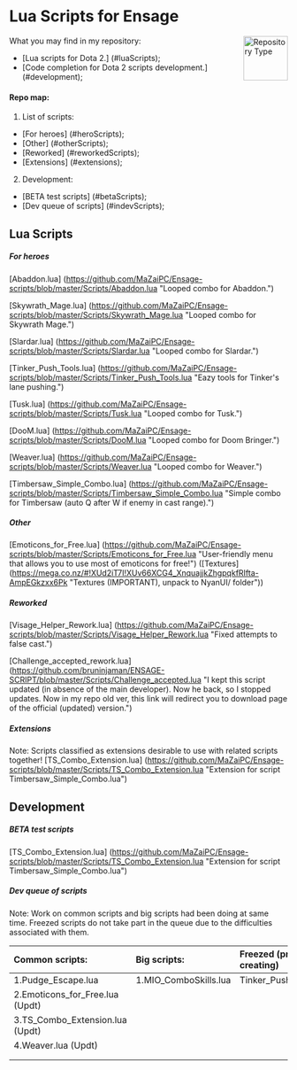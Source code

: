 # Lua Scripts for Ensage

<a href="https://github.com/MaZaiPC/arithmetic-trainer-net"><img
  src="http://i.imgur.com/JMdoCJi.png" alt="Repository Type"
  width="80" height="80" align="right"></a>

What you may find in my repository:
 + [Lua scripts for Dota 2.]										(#luaScripts);
 + [Code completion for Dota 2 scripts development.]				(#development);
 
#### Repo map:
1. List of scripts:
 + [For heroes]				(#heroScripts);
 + [Other]					(#otherScripts);
 + [Reworked]				(#reworkedScripts);
 + [Extensions]				(#extensions);
2. Development:
 + [BETA test scripts]		(#betaScripts);
 + [Dev queue of scripts]	(#indevScripts);

<a name="luaScripts"></a> Lua Scripts
--------------------------  
##### <a name="heroScripts"></a> For heroes
[Abaddon.lua]					(https://github.com/MaZaiPC/Ensage-scripts/blob/master/Scripts/Abaddon.lua "Looped combo for Abaddon.")

[Skywrath_Mage.lua]				(https://github.com/MaZaiPC/Ensage-scripts/blob/master/Scripts/Skywrath_Mage.lua "Looped combo for Skywrath Mage.")

[Slardar.lua]					(https://github.com/MaZaiPC/Ensage-scripts/blob/master/Scripts/Slardar.lua "Looped combo for Slardar.")

[Tinker_Push_Tools.lua]			(https://github.com/MaZaiPC/Ensage-scripts/blob/master/Scripts/Tinker_Push_Tools.lua "Eazy tools for Tinker's lane pushing.")

[Tusk.lua]						(https://github.com/MaZaiPC/Ensage-scripts/blob/master/Scripts/Tusk.lua "Looped combo for Tusk.")

[DooM.lua]						(https://github.com/MaZaiPC/Ensage-scripts/blob/master/Scripts/DooM.lua "Looped combo for Doom Bringer.")

[Weaver.lua]					(https://github.com/MaZaiPC/Ensage-scripts/blob/master/Scripts/Weaver.lua "Looped combo for Weaver.")

[Timbersaw_Simple_Combo.lua]	(https://github.com/MaZaiPC/Ensage-scripts/blob/master/Scripts/Timbersaw_Simple_Combo.lua "Simple combo for Timbersaw (auto Q after W if enemy in cast range).")

##### <a name="otherScripts"></a> Other
[Emoticons_for_Free.lua]		(https://github.com/MaZaiPC/Ensage-scripts/blob/master/Scripts/Emoticons_for_Free.lua "User-friendly menu that allows you to use most of emoticons for free!") ([Textures]	(https://mega.co.nz/#!XUd2iT7I!XUv66XCG4_XnquajjkZhgpqkfRIfta-AmpEGkzxx6Pk "Textures (IMPORTANT), unpack to NyanUI/ folder"))

##### <a name="reworkedScripts"></a> Reworked
[Visage_Helper_Rework.lua]		(https://github.com/MaZaiPC/Ensage-scripts/blob/master/Scripts/Visage_Helper_Rework.lua "Fixed attempts to false cast.")

[Challenge_accepted_rework.lua]	(https://github.com/bruninjaman/ENSAGE-SCRIPT/blob/master/Scripts/Challenge_accepted.lua "I kept this script updated (in absence of the main developer). Now he back, so I stopped updates. Now in my repo old ver, this link will redirect you to download page of the official (updated) version.")

##### <a name="extensions"></a> Extensions
Note: Scripts classified as extensions desirable to use with related scripts together!
[TS_Combo_Extension.lua]		(https://github.com/MaZaiPC/Ensage-scripts/blob/master/Scripts/TS_Combo_Extension.lua "Extension for script Timbersaw_Simple_Combo.lua")

<a name="development"></a> Development
--------------------------  
##### <a name="betaScripts"></a> BETA test scripts
[TS_Combo_Extension.lua]		(https://github.com/MaZaiPC/Ensage-scripts/blob/master/Scripts/TS_Combo_Extension.lua "Extension for script Timbersaw_Simple_Combo.lua")

##### <a name="indevScripts"></a> Dev queue of scripts
Note: Work on common scripts and big scripts had been doing at same time.
Freezed scripts do not take part in the queue due to the difficulties associated with them.

Сommon scripts:			      	 | Big scripts:					| Freezed (problems with creating)
:-----------               	  	 | :-----------					| :-----------
1.Pudge_Escape.lua			  	 | 1.MIO_ComboSkills.lua	    | Tinker_Push_Bot_WIP.lua
2.Emoticons_for_Free.lua (Updt)	 |
3.TS_Combo_Extension.lua (Updt)	 | 
4.Weaver.lua (Updt)		    	 | 
								 | 
								 | 